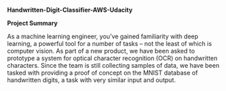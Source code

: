 **Handwritten-Digit-Classifier-AWS-Udacity**

**Project Summary**

As a machine learning engineer, you’ve gained familiarity with deep learning, a powerful tool for a number of tasks – not the least of which is computer vision. 
As part of a new product, we have been asked to prototype a system for optical character recognition (OCR) on handwritten characters. Since the team is still collecting samples of data, we have been tasked with providing a proof of concept on the MNIST database of handwritten digits, 
a task with very similar input and output.
